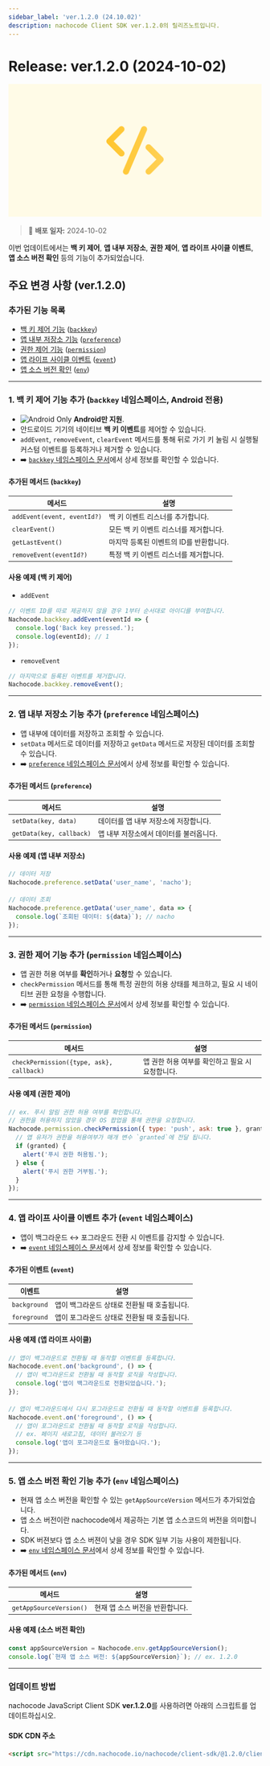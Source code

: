 ```yaml
---
sidebar_label: 'ver.1.2.0 (24.10.02)'
description: nachocode Client SDK ver.1.2.0의 릴리즈노트입니다.
---
```


# Release: ver.1.2.0 (2024-10-02)

![sdk_detail](/img/docs/releases/release_note_sdk_detail.png)

> 🔔 **배포 일자:** 2024-10-02

이번 업데이트에서는 **백 키 제어**, **앱 내부 저장소**, **권한 제어**, **앱 라이프 사이클 이벤트**, **앱 소스 버전 확인** 등의 기능이 추가되었습니다.

## 주요 변경 사항 (ver.1.2.0)

### 추가된 기능 목록

- [백 키 제어 기능](#1-백-키-제어-기능-추가-backkey-네임스페이스-android-전용) ([`backkey`](/docs/sdk/namespaces/backkey))
- [앱 내부 저장소 기능](#2-앱-내부-저장소-기능-추가-preference-네임스페이스) ([`preference`](/docs/sdk/namespaces/preference))
- [권한 제어 기능](#3-권한-제어-기능-추가-permission-네임스페이스) ([`permission`](/docs/sdk/namespaces/permission))
- [앱 라이프 사이클 이벤트](#4-앱-라이프-사이클-이벤트-추가-event-네임스페이스) ([`event`](/docs/sdk/namespaces/event))
- [앱 소스 버전 확인](#5-앱-소스-버전-확인-기능-추가-env-네임스페이스) ([`env`](/docs/sdk/namespaces/env))

---

### 1. 백 키 제어 기능 추가 (`backkey` 네임스페이스, Android 전용)

- ![Android Only](https://img.shields.io/badge/Android_only-green?logo=android) **Android만 지원**.
- 안드로이드 기기의 네이티브 **백 키 이벤트**를 제어할 수 있습니다.
- `addEvent`, `removeEvent`, `clearEvent` 메서드를 통해 뒤로 가기 키 눌림 시 실행될 커스텀 이벤트를 등록하거나 제거할 수 있습니다.
- ➡️ [`backkey` 네임스페이스 문서](/docs/sdk/namespaces/backkey)에서 상세 정보를 확인할 수 있습니다.

#### 추가된 메서드 (`backkey`)

| 메서드                      | 설명                                    |
| --------------------------- | --------------------------------------- |
| `addEvent(event, eventId?)` | 백 키 이벤트 리스너를 추가합니다.       |
| `clearEvent()`              | 모든 백 키 이벤트 리스너를 제거합니다.  |
| `getLastEvent()`            | 마지막 등록된 이벤트의 ID를 반환합니다. |
| `removeEvent(eventId?)`     | 특정 백 키 이벤트 리스너를 제거합니다.  |

#### 사용 예제 (백 키 제어)

- `addEvent`

```javascript
// 이벤트 ID를 따로 제공하지 않을 경우 1부터 순서대로 아이디를 부여합니다.
Nachocode.backkey.addEvent(eventId => {
  console.log('Back key pressed.');
  console.log(eventId); // 1
});
```

- `removeEvent`

```javascript
// 마지막으로 등록된 이벤트를 제거합니다.
Nachocode.backkey.removeEvent();
```

---

### 2. 앱 내부 저장소 기능 추가 (`preference` 네임스페이스)

- 앱 내부에 데이터를 저장하고 조회할 수 있습니다.
- `setData` 메서드로 데이터를 저장하고 `getData` 메서드로 저장된 데이터를 조회할 수 있습니다.
- ➡️ [`preference` 네임스페이스 문서](/docs/sdk/namespaces/preference)에서 상세 정보를 확인할 수 있습니다.

#### 추가된 메서드 (`preference`)

| 메서드                   | 설명                                    |
| ------------------------ | --------------------------------------- |
| `setData(key, data)`     | 데이터를 앱 내부 저장소에 저장합니다.   |
| `getData(key, callback)` | 앱 내부 저장소에서 데이터를 불러옵니다. |

#### 사용 예제 (앱 내부 저장소)

```javascript
// 데이터 저장
Nachocode.preference.setData('user_name', 'nacho');

// 데이터 조회
Nachocode.preference.getData('user_name', data => {
  console.log(`조회된 데이터: ${data}`); // nacho
});
```

---

### 3. 권한 제어 기능 추가 (`permission` 네임스페이스)

- 앱 권한 허용 여부를 **확인**하거나 **요청**할 수 있습니다.
- `checkPermission` 메서드를 통해 특정 권한의 허용 상태를 체크하고, 필요 시 네이티브 권한 요청을 수행합니다.
- ➡️ [`permission` 네임스페이스 문서](/docs/sdk/namespaces/permission)에서 상세 정보를 확인할 수 있습니다.

#### 추가된 메서드 (`permission`)

| 메서드                                   | 설명                                             |
| ---------------------------------------- | ------------------------------------------------ |
| `checkPermission({type, ask}, callback)` | 앱 권한 허용 여부를 확인하고 필요 시 요청합니다. |

#### 사용 예제 (권한 제어)

```javascript
// ex. 푸시 알림 권한 허용 여부를 확인합니다.
// 권한을 허용하지 않았을 경우 OS 팝업을 통해 권한을 요청합니다.
Nachocode.permission.checkPermission({ type: 'push', ask: true }, granted => {
  // 앱 유저가 권한을 허용여부가 매개 변수 `granted`에 전달 됩니다.
  if (granted) {
    alert('푸시 권한 허용됨.');
  } else {
    alert('푸시 권한 거부됨.');
  }
});
```

---

### 4. 앱 라이프 사이클 이벤트 추가 (`event` 네임스페이스)

- 앱이 백그라운드 ↔ 포그라운드 전환 시 이벤트를 감지할 수 있습니다.
- ➡️ [`event` 네임스페이스 문서](/docs/sdk/namespaces/event)에서 상세 정보를 확인할 수 있습니다.

#### 추가된 이벤트 (`event`)

| 이벤트       | 설명                                         |
| ------------ | -------------------------------------------- |
| `background` | 앱이 백그라운드 상태로 전환될 때 호출됩니다. |
| `foreground` | 앱이 포그라운드 상태로 전환될 때 호출됩니다. |

#### 사용 예제 (앱 라이프 사이클)

```javascript
// 앱이 백그라운드로 전환될 때 동작할 이벤트를 등록합니다.
Nachocode.event.on('background', () => {
  // 앱이 백그라운드로 전환될 때 동작할 로직을 작성합니다.
  console.log('앱이 백그라운드로 전환되었습니다.');
});

// 앱이 백그라운드에서 다시 포그라운드로 전환될 때 동작할 이벤트를 등록합니다.
Nachocode.event.on('foreground', () => {
  // 앱이 포그라운드로 전환될 때 동작할 로직을 작성합니다.
  // ex. 페이지 새로고침, 데이터 불러오기 등
  console.log('앱이 포그라운드로 돌아왔습니다.');
});
```

---

### 5. 앱 소스 버전 확인 기능 추가 (`env` 네임스페이스)

- 현재 앱 소스 버전을 확인할 수 있는 `getAppSourceVersion` 메서드가 추가되었습니다.
- 앱 소스 버전이란 nachocode에서 제공하는 기본 앱 소스코드의 버전을 의미합니다.
- SDK 버젼보다 앱 소스 버젼이 낮을 경우 SDK 일부 기능 사용이 제한됩니다.
- ➡️ [`env` 네임스페이스 문서](/docs/sdk/namespaces/env)에서 상세 정보를 확인할 수 있습니다.

#### 추가된 메서드 (`env`)

| 메서드                  | 설명                            |
| ----------------------- | ------------------------------- |
| `getAppSourceVersion()` | 현재 앱 소스 버전을 반환합니다. |

#### 사용 예제 (소스 버전 확인)

```javascript
const appSourceVersion = Nachocode.env.getAppSourceVersion();
console.log(`현재 앱 소스 버전: ${appSourceVersion}`); // ex. 1.2.0
```

---

### 업데이트 방법

nachocode JavaScript Client SDK **ver.1.2.0**를 사용하려면 아래의 스크립트를 업데이트하십시오.

#### SDK CDN 주소

```html
<script src="https://cdn.nachocode.io/nachocode/client-sdk/@1.2.0/client-sdk.min.js"></script>
```
